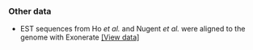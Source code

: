 ### Other data

-   EST sequences from Ho *et al.* and Nugent *et al.* were aligned to
    the genome with Exonerate [\[View
    data\]](/Ustilago_maydis/Location/View?db=core;r=Cont_1.108:192747-202746;contigviewbottom=dna_align_otherfeatures_est_exonerate=normal)
